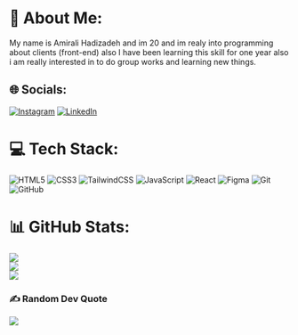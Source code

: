 # 💫 About Me:
My name is Amirali Hadizadeh and im 20 and im realy into programming about clients (front-end) also I have been learning this skill for one year also i am really interested in to do group works and learning new things.


## 🌐 Socials:
[![Instagram](https://img.shields.io/badge/Instagram-%23E4405F.svg?logo=Instagram&logoColor=white)](https://instagram.com/amirali.talasaaz) [![LinkedIn](https://img.shields.io/badge/LinkedIn-%230077B5.svg?logo=linkedin&logoColor=white)](https://linkedin.com/in/https://www.linkedin.com/in/amirali_hadizadeh-9a0497336?utm_source=share&utm_campaign=share_via&utm_content=profile&utm_medium=ios_app) 

# 💻 Tech Stack:
![HTML5](https://img.shields.io/badge/html5-%23E34F26.svg?style=flat&logo=html5&logoColor=white) ![CSS3](https://img.shields.io/badge/css3-%231572B6.svg?style=flat&logo=css3&logoColor=white) ![TailwindCSS](https://img.shields.io/badge/tailwindcss-%2338B2AC.svg?style=flat&logo=tailwind-css&logoColor=white) ![JavaScript](https://img.shields.io/badge/javascript-%23323330.svg?style=flat&logo=javascript&logoColor=%23F7DF1E) ![React](https://img.shields.io/badge/react-%2320232a.svg?style=flat&logo=react&logoColor=%2361DAFB) ![Figma](https://img.shields.io/badge/figma-%23F24E1E.svg?style=flat&logo=figma&logoColor=white) ![Git](https://img.shields.io/badge/git-%23F05033.svg?style=flat&logo=git&logoColor=white) ![GitHub](https://img.shields.io/badge/github-%23121011.svg?style=flat&logo=github&logoColor=white)             
# 📊 GitHub Stats:
![](https://github-readme-stats.vercel.app/api?username=awmiri&theme=tokyonight&hide_border=false&include_all_commits=false&count_private=false)<br/>
![](https://github-readme-streak-stats.herokuapp.com/?user=awmiri&theme=tokyonight&hide_border=false)<br/>
![](https://github-readme-stats.vercel.app/api/top-langs/?username=awmiri&theme=tokyonight&hide_border=false&include_all_commits=false&count_private=false&layout=compact)


### ✍️ Random Dev Quote
![](https://quotes-github-readme.vercel.app/api?type=vetical&theme=tokyonight)



